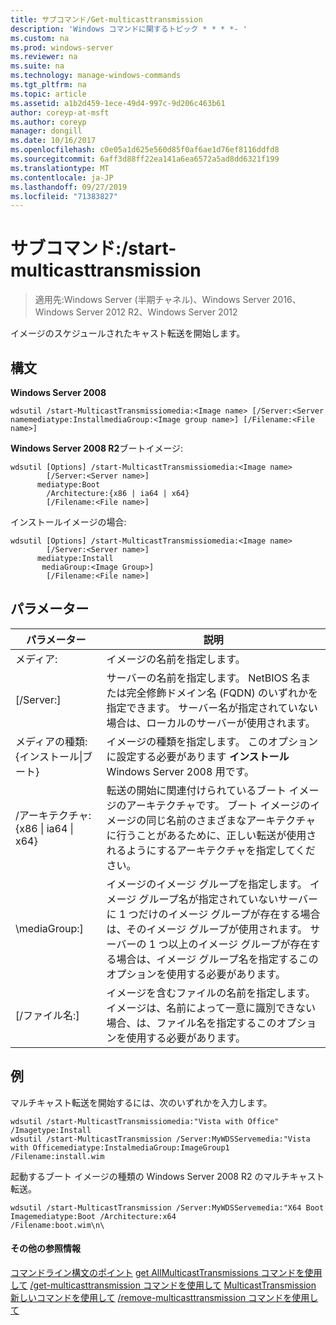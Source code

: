 ```yaml
---
title: サブコマンド/Get-multicasttransmission
description: 'Windows コマンドに関するトピック * * * *- '
ms.custom: na
ms.prod: windows-server
ms.reviewer: na
ms.suite: na
ms.technology: manage-windows-commands
ms.tgt_pltfrm: na
ms.topic: article
ms.assetid: a1b2d459-1ece-49d4-997c-9d206c463b61
author: coreyp-at-msft
ms.author: coreyp
manager: dongill
ms.date: 10/16/2017
ms.openlocfilehash: c0e05a1d625e560d85f0af6ae1d76ef8116ddfd8
ms.sourcegitcommit: 6aff3d88ff22ea141a6ea6572a5ad8dd6321f199
ms.translationtype: MT
ms.contentlocale: ja-JP
ms.lasthandoff: 09/27/2019
ms.locfileid: "71383827"
---
```

# <a name="subcommand-start-multicasttransmission"></a>サブコマンド:/start-multicasttransmission

>適用先:Windows Server (半期チャネル)、Windows Server 2016、Windows Server 2012 R2、Windows Server 2012

イメージのスケジュールされたキャスト転送を開始します。
## <a name="syntax"></a>構文
**Windows Server 2008**
```
wdsutil /start-MulticastTransmissiomedia:<Image name> [/Server:<Server namemediatype:InstallmediaGroup:<Image group name>] [/Filename:<File name>]
```
**Windows Server 2008 R2**ブートイメージ:
```
wdsutil [Options] /start-MulticastTransmissiomedia:<Image name>
        [/Server:<Server name>]
      mediatype:Boot
        /Architecture:{x86 | ia64 | x64}
        [/Filename:<File name>]
```
インストールイメージの場合:
```
wdsutil [Options] /start-MulticastTransmissiomedia:<Image name>
        [/Server:<Server name>]
      mediatype:Install
       mediaGroup:<Image Group>]
        [/Filename:<File name>]
```
## <a name="parameters"></a>パラメーター
|パラメーター|説明|
|-------|--------|
メディア: <Image name>|イメージの名前を指定します。|
|[/Server:<Server name>]|サーバーの名前を指定します。 NetBIOS 名または完全修飾ドメイン名 (FQDN) のいずれかを指定できます。 サーバー名が指定されていない場合は、ローカルのサーバーが使用されます。|
メディアの種類: {インストール&#124;ブート}|イメージの種類を指定します。 このオプションに設定する必要があります **インストール** Windows Server 2008 用です。|
|/アーキテクチャ: {x86 &#124; ia64 &#124; x64}|転送の開始に関連付けられているブート イメージのアーキテクチャです。 ブート イメージのイメージの同じ名前のさまざまなアーキテクチャに行うことがあるために、正しい転送が使用されるようにするアーキテクチャを指定してください。|
|\mediaGroup:<Image group name>]|イメージのイメージ グループを指定します。 イメージ グループ名が指定されていないサーバーに 1 つだけのイメージ グループが存在する場合は、そのイメージ グループが使用されます。 サーバーの 1 つ以上のイメージ グループが存在する場合は、イメージ グループ名を指定するこのオプションを使用する必要があります。|
|[/ファイル名:<File name>]|イメージを含むファイルの名前を指定します。 イメージは、名前によって一意に識別できない場合、は、ファイル名を指定するこのオプションを使用する必要があります。|
## <a name="BKMK_examples"></a>例
マルチキャスト転送を開始するには、次のいずれかを入力します。
```
wdsutil /start-MulticastTransmissiomedia:"Vista with Office"
/Imagetype:Install
wdsutil /start-MulticastTransmission /Server:MyWDSServemedia:"Vista with Officemediatype:InstalmediaGroup:ImageGroup1 /Filename:install.wim
```
起動するブート イメージの種類の Windows Server 2008 R2 のマルチキャスト転送。
```
wdsutil /start-MulticastTransmission /Server:MyWDSServemedia:"X64 Boot Imagemediatype:Boot /Architecture:x64
/Filename:boot.wim\n\
```
#### <a name="additional-references"></a>その他の参照情報
[コマンドライン構文のポイント](command-line-syntax-key.md)
[get AllMulticastTransmissions コマンドを使用して](using-the-get-allmulticasttransmissions-command.md)
[/get-multicasttransmission コマンドを使用して](using-the-get-multicasttransmission-command.md)
[MulticastTransmission 新しいコマンドを使用して](using-the-new-multicasttransmission-command.md)
[/remove-multicasttransmission コマンドを使用して](using-the-remove-multicasttransmission-command.md)
